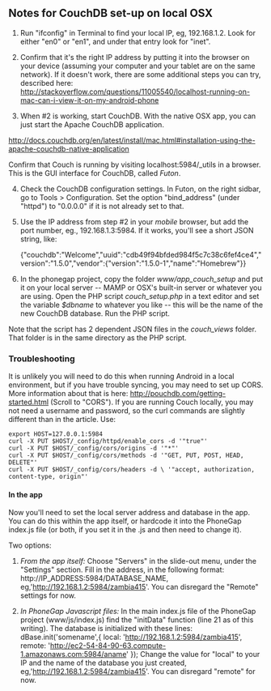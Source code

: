 ## Notes for CouchDB set-up on local OSX 

1. Run "ifconfig" in Terminal to find your local IP, eg, 192.168.1.2. Look for either "en0" or "en1", and under that entry look for "inet".

2. Confirm that it's the right IP address by putting it into the browser on your device (assuming your computer and your tablet are on the same network). If it doesn't work, there are some additional steps you can try, described here: http://stackoverflow.com/questions/11005540/localhost-running-on-mac-can-i-view-it-on-my-android-phone

3. When #2 is working, start CouchDB. With the native OSX app, you can just start the Apache CouchDB application. 

http://docs.couchdb.org/en/latest/install/mac.html#installation-using-the-apache-couchdb-native-application 

Confirm that Couch is running by visiting localhost:5984/_utils in a browser. This is the GUI interface for CouchDB, called *Futon*.
	
4. Check the CouchDB configuration settings. In Futon, on the right sidbar, go to Tools > Configuration. Set the option "bind_address" (under "httpd") to "0.0.0.0" if it is not already set to that.

5. Use the IP address from step #2 in your *mobile* browser, but add the port number, eg., 192.168.1.3:5984. If it works, you'll see a short JSON string, like:
	
	{"couchdb":"Welcome","uuid":"cdb49f94bfded984f5c7c38c6fef4ce4","version":"1.5.0","vendor":{"version":"1.5.0-1","name":"Homebrew"}}

6. In the phonegap project, copy the folder *www/app_couch_setup* and put it on your local server -- MAMP or OSX's built-in server or whatever you are using. Open the PHP script *couch_setup.php* in a text editor and set the variable *$dbname* to whatever you like -- this will be the name of the new CouchDB database. Run the PHP script. 

Note that the script has 2 dependent JSON files in the *couch_views* folder. That folder is in the same directory as the PHP script.


### Troubleshooting
It is unlikely you will need to do this when running Android in a local environment, but if you have trouble syncing, you may need to set up CORS. More information about that is here: http://pouchdb.com/getting-started.html (Scroll to "CORS"). If you are running Couch locally, you may not need a username and password, so the curl commands are slightly different than in the article. Use:

	export HOST=127.0.0.1:5984
	curl -X PUT $HOST/_config/httpd/enable_cors -d '"true"'
	curl -X PUT $HOST/_config/cors/origins -d '"*"'
	curl -X PUT $HOST/_config/cors/methods -d '"GET, PUT, POST, HEAD, DELETE"'
	curl -X PUT $HOST/_config/cors/headers -d \ '"accept, authorization, content-type, origin"'

#### In the app
Now you'll need to set the local server address and database in the app. You can do this within the app itself, or hardcode it into the PhoneGap index.js file (or both, if you set it in the .js and then need to change it).

Two options:

1. *From the app itself:* Choose "Servers" in the slide-out menu, under the "Settings" section. Fill in the address, in the following format: http://IP_ADDRESS:5984/DATABASE_NAME, eg,'http://192.168.1.2:5984/zambia415'. You can disregard the "Remote" settings for now.

2. *In PhoneGap Javascript files:* In the main index.js file of the PhoneGap project (www/js/index.js) find the "initData" function (line 21 as of this writing). The database is initialized with these lines: 
	dBase.init('somename',{
	   local: 'http://192.168.1.2:5984/zambia415',
	   remote: 'http://ec2-54-84-90-63.compute-1.amazonaws.com:5984/aname'
	});
Change the value for "local" to your IP and the name of the database you just created, eg,'http://192.168.1.2:5984/zambia415'. You can disregard "remote" for now.

